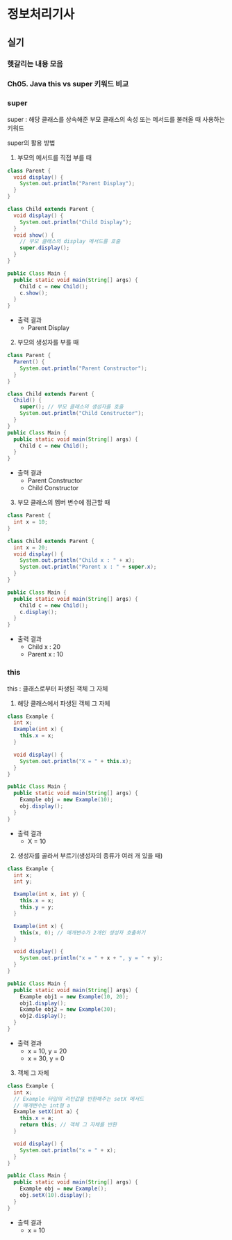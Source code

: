 # 정보처리기사

## 실기

### 헷갈리는 내용 모음

### Ch05. Java this vs super 키워드 비교

### super

super : 해당 클래스를 상속해준 부모 클래스의 속성 또는 메서드를 불러올 때 사용하는 키워드

super의 활용 방법

1. 부모의 메서드를 직접 부를 때

```java
class Parent {
  void display() {
    System.out.println("Parent Display");
  }
}

class Child extends Parent {
  void display() {
    System.out.println("Child Display");
  }
  void show() {
    // 부모 클래스의 display 메서드를 호출
    super.display();
  }
}

public Class Main {
  public static void main(String[] args) {
    Child c = new Child();
    c.show();
  }
}
```

- 출력 결과
  - Parent Display

2. 부모의 생성자를 부를 때

```java
class Parent {
  Parent() {
    System.out.println("Parent Constructor");
  }
}

class Child extends Parent {
  Child() {
    super(); // 부모 클래스의 생성자를 호출
    System.out.println("Child Constructor");
  }
}
public Class Main {
  public static void main(String[] args) {
    Child c = new Child();
  }
}
```

- 출력 결과
  - Parent Constructor
  - Child Constructor

3. 부모 클래스의 멤버 변수에 접근할 때

```java
class Parent {
  int x = 10;
}

class Child extends Parent {
  int x = 20;
  void display() {
    System.out.println("Child x : " + x);
    System.out.println("Parent x : " + super.x);
  }
}

public Class Main {
  public static void main(String[] args) {
    Child c = new Child();
    c.display();
  }
}
```

- 출력 결과
  - Child x : 20
  - Parent x : 10

### this

this : 클래스로부터 파생된 객체 그 자체

1. 해당 클래스에서 파생된 객체 그 자체

```java
class Example {
  int x;
  Example(int x) {
    this.x = x;
  }

  void display() {
    System.out.println("X = " + this.x);
  }
}

public Class Main {
  public static void main(String[] args) {
    Example obj = new Example(10);
    obj.display();
  }
}
```

- 출력 결과
  - X = 10

2. 생성자를 골라서 부르기(생성자의 종류가 여러 개 있을 때)

```java
class Example {
  int x;
  int y;

  Example(int x, int y) {
    this.x = x;
    this.y = y;
  }

  Example(int x) {
    this(x, 0); // 매개변수가 2개인 생성자 호출하기
  }

  void display() {
    System.out.println("x = " + x + ", y = " + y);
  }
}

public Class Main {
  public static void main(String[] args) {
    Example obj1 = new Example(10, 20);
    obj1.display();
    Example obj2 = new Example(30);
    obj2.display();
  }
}
```

- 출력 결과
  - x = 10, y = 20
  - x = 30, y = 0

3. 객체 그 자체

```java
class Example {
  int x;
  // Example 타입의 리턴값을 반환해주는 setX 메서드
  // 매개변수는 int형 a
  Example setX(int a) {
    this.x = a;
    return this; // 객체 그 자체를 반환
  }

  void display() {
    System.out.println("x = " + x);
  }
}

public Class Main {
  public static void main(String[] args) {
    Example obj = new Example();
    obj.setX(10).display();
  }
}
```

- 출력 결과
  - x = 10
